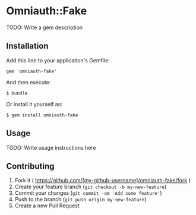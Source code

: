 # Omniauth::Fake

TODO: Write a gem description

## Installation

Add this line to your application's Gemfile:

    gem 'omniauth-fake'

And then execute:

    $ bundle

Or install it yourself as:

    $ gem install omniauth-fake

## Usage

TODO: Write usage instructions here

## Contributing

1. Fork it ( https://github.com/[my-github-username]/omniauth-fake/fork )
2. Create your feature branch (`git checkout -b my-new-feature`)
3. Commit your changes (`git commit -am 'Add some feature'`)
4. Push to the branch (`git push origin my-new-feature`)
5. Create a new Pull Request
